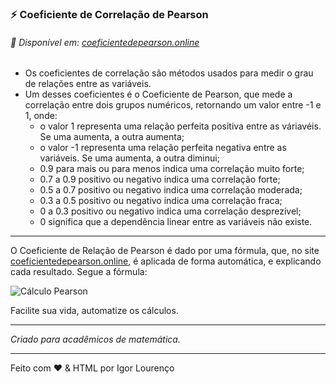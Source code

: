 ### ⚡ Coeficiente de Correlação de Pearson

###### 👾 Disponível em: [coeficientedepearson.online](http://coeficientedepearson.online)

* Os coeficientes de correlação são métodos usados para medir o grau de relações entre as variáveis.
* Um desses coeficientes é o Coeficiente de Pearson, que mede a correlação entre dois grupos numéricos, retornando um valor entre -1 e 1, onde:
  * o valor 1 representa uma relação perfeita positiva entre as váriavéis. Se uma aumenta, a outra aumenta;
  * o valor -1 representa uma relação perfeita negativa entre as variáveis. Se uma aumenta, a outra diminui;
  * 0.9 para mais ou para menos indica uma correlação muito forte;
  * 0.7 a 0.9 positivo ou negativo indica uma correlação forte;
  * 0.5 a 0.7 positivo ou negativo indica uma correlação moderada;
  * 0.3 a 0.5 positivo ou negativo indica uma correlação fraca;
  * 0 a 0.3 positivo ou negativo indica uma correlação desprezível;
  * 0 significa que a dependência linear entre as variáveis não existe.
  
---

O Coeficiente de Relação de Pearson é dado por uma fórmula, que, no site [coeficientedepearson.online](http://coeficientedepearson.online), é aplicada de forma automática, e explicando cada resultado. Segue a fórmula:

![Cálculo Pearson](https://wikimedia.org/api/rest_v1/media/math/render/svg/602e9087d7a3c4de443b86c734d7434ae12890bc)  

Facilite sua vida, automatize os cálculos. 

---

*Criado para acadêmicos de matemática.*

---

Feito com ❤️ & HTML por Igor Lourenço

